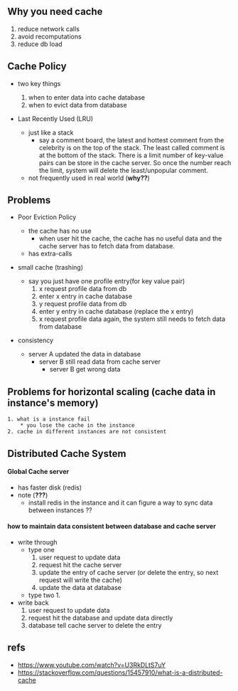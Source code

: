 ## Why you need cache
1. reduce network calls
2. avoid recomputations
3. reduce db load


## Cache Policy
* two key things
    1. when to enter data into cache database
    2. when to evict data from database

* Last Recently Used (LRU)
    * just like a stack
        * say a comment board, the latest and hottest comment from the celebrity is on the top of the stack. The least called comment is at the bottom of the stack. There is a limit number of key-value pairs can be store in the cache server. So once the number reach the limit, system will delete the least/unpopular comment.
    * not frequently used in real world (**why??**)


## Problems
* Poor Eviction Policy
    * the cache has no use
        * when user hit the cache, the cache has no useful data and the cache server has to fetch data from database.
    * has extra-calls

* small cache (trashing)
    * say you just have one profile entry(for key value pair)
        1. x request profile data from db
        2. enter x entry in cache database
        3. y request profile data from db
        4. enter y entry in cache database (replace the x entry)
        5. x request profile data again, the system still needs to fetch data from database

* consistency
    * server A updated the data in database
        * server B still read data from cache server
            * server B get wrong data

## Problems for horizontal scaling (cache data in instance's memory)
    1. what is a instance fail
        * you lose the cache in the instance
    2. cache in different instances are not consistent

## Distributed Cache System

#### Global Cache server
* has faster disk (redis)
* note (**???**)
    * install redis in the instance and it can figure a way to sync data between instances ??


#### how to maintain data consistent between database and cache server
* write through
    * type one
        1. user request to update data
        2. request hit the cache server
        3. update the entry of cache server (or delete the entry, so next request will write the cache)
        4. update the data at database
    * type two
        1. 
* write back
    1. user request to update data
    2. request hit the database and update data directly
    4. database tell cache server to delete the entry


## refs
* https://www.youtube.com/watch?v=U3RkDLtS7uY
* https://stackoverflow.com/questions/15457910/what-is-a-distributed-cache
